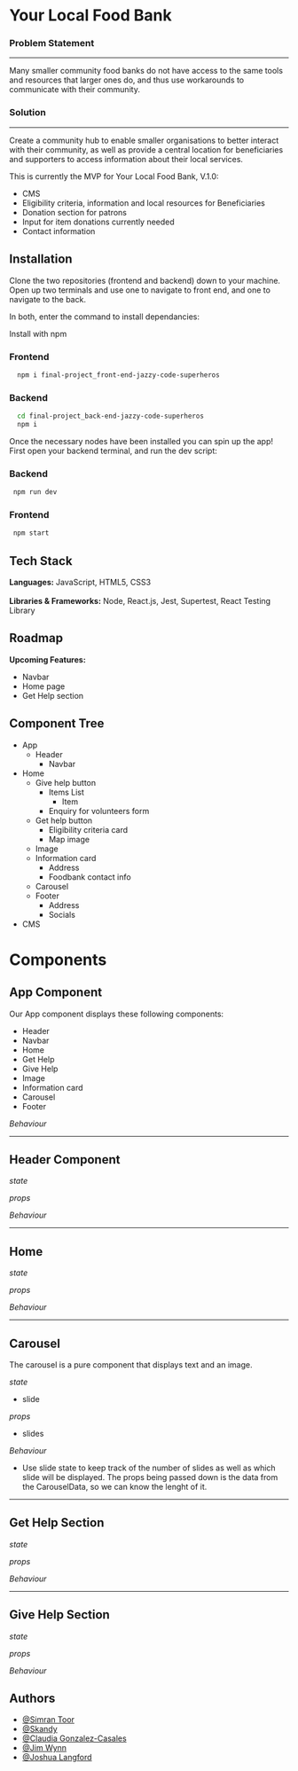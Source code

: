 # Your Local Food Bank

### Problem Statement
---
Many smaller community food banks do not have access to the same tools and resources that larger ones do, and thus use workarounds to communicate with their community.

### Solution
---
Create a community hub to enable smaller organisations to better interact with their community, as well as provide a central location for beneficiaries and supporters to access information about their local services.


This is currently the MVP for Your Local Food Bank, V.1.0: 

- CMS
- Eligibility criteria, information and local resources for Beneficiaries 
- Donation section for patrons 
- Input for item donations currently needed
- Contact information 


## Installation

Clone the two repositories (frontend and backend) down to your machine. Open up two terminals and use one to navigate to front end, and one to navigate to the back.

In both, enter the command to install dependancies:

Install with npm

### Frontend

```bash
  npm i final-project_front-end-jazzy-code-superheros
```

### Backend

```bash
  cd final-project_back-end-jazzy-code-superheros
  npm i
```

Once the necessary nodes have been installed you can spin up the app! First open your backend terminal, and run the dev script:

### Backend

```bash
 npm run dev
```

### Frontend

```bash
 npm start
```


## Tech Stack

**Languages:** JavaScript, HTML5, CSS3
<br></br>
**Libraries & Frameworks:** Node, React.js, Jest, Supertest, React Testing Library


## Roadmap

**Upcoming Features:**

- Navbar
- Home page 
- Get Help section


## Component Tree

- App
  - Header
    - Navbar
- Home
  - Give help button
    - Items List
      - Item 
    - Enquiry for volunteers form
  - Get help button
    - Eligibility criteria card
    - Map image
  - Image 
  - Information card
    - Address 
    - Foodbank contact info
  - Carousel
  - Footer
    - Address
    - Socials
- CMS

  
  
# Components

## App Component
 Our App component displays these following components:
   - Header
   - Navbar
   - Home
   - Get Help 
   - Give Help
   - Image 
   - Information card
   - Carousel
   - Footer

  *Behaviour*


---
## Header Component

*state*

*props*

*Behaviour*

---
## Home

*state*

*props*

*Behaviour*


---
## Carousel

The carousel is a pure component that displays text and an image.  

*state*
- slide

*props*
- slides

*Behaviour*
- Use slide state to keep track of the number of slides as well as which slide will be displayed. The props being passed down is the data from the CarouselData, so we can know the lenght of it.

---
## Get Help Section

*state*

*props*

*Behaviour*

---
## Give Help Section

*state*

*props*

*Behaviour*


## Authors

- [@Simran Toor](https://www.github.com/simran-toor)
- [@Skandy](https://github.com/skandog)
- [@Claudia Gonzalez-Casales](https://github.com/ClaudiaGC1339)
- [@Jim Wynn](https://github.com/jimlikesjazz)
- [@Joshua Langford](https://github.com/J05hL)
